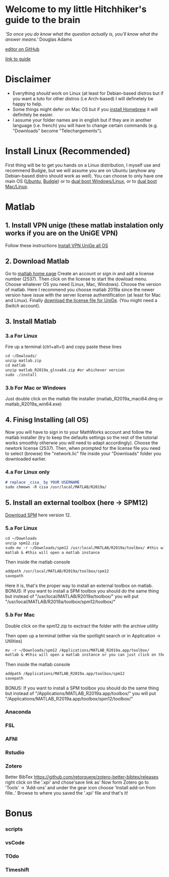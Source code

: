 # Welcome to my little Hitchhiker's guide to the brain

_'So once you do know what the question actually is, you'll know what the answer means.'_   Douglas Adams

[editor on GitHub](https://github.com/munoztd0/Hitchhikers_guide_to_the_brain/edit/gh-pages/index.md) 

[link to guide](https://munoztd0.github.io/Hitchhikers_guide_to_the_brain/)

# Disclaimer
- Everything _should_ work on Linux (at least for Debian-based distros but if you want a tuto for other distros (i.e Arch-based) I will definetely be happy to help. 
- Some things might defer on Mac OS but if you [install Homebrew](https://treehouse.github.io/installation-guides/mac/homebrew) it will definitely be easier. 
- I assume your folder names are in english but if they are in another language (i.e. french) you will have to change certain commands (e.g. "Downloads" become "Telechargements").

# Install Linux (Recommended)
First thing will be to get you hands on a Linux distribution, I myself use and recommend Budgie, but we will assume you are on Ubuntu (anyhow any Debian-based distro should work as well).
You can choose to only have one main OS ([Ubuntu](https://ubuntu.com/tutorials/install-ubuntu-desktop#1-overview), [Budgie](https://ubuntubudgie.org/)) or to [dual boot Windows/Linux](https://itsfoss.com/install-ubuntu-dual-boot-mode-windows/), or to [dual boot Mac/Linux](https://www.lifewire.com/dual-boot-linux-and-mac-os-4125733).


# Matlab 
## 1. Install VPN unige (these matlab instalation only works if you are on the UniGE VPN)
Follow these instructions [Install VPN UniGe all OS](https://plone.unige.ch/distic/pub/reseau/doc-vpn)

## 2. Download Matlab
Go to [matlab home page](https://ch.mathworks.com/)
Create an account or sign in and add a license number (2537).
Then click on the license to start the dowload menu. Choose whatever OS you need (Linux, Mac, Windows).
Choose the version of matlab. Here I recommend you choose matlab 2019a since the newer version have issue with the server license authentification (at least for Mac and Linux).
Finally [download the license file for UniGe](https://drive.switch.ch/index.php/s/CGaD8jZTPr7bNnF). (You might need a _Switch_ account).

## 3. Install Matlab
### 3.a For Linux
Fire up a terminal (ctrl+alt+t) and copy paste these lines
```markdown
cd ~/Dowloads/
unzip matlab.zip
cd matlab
unzip matlab_R2019a_glnxa64.zip #or whichever version 
sudo ./install 
```
### 3.b For Mac or Windows
Just double click on the matlab file installer (matlab_R2019a_maci64.dmg or matlab_R2019a_win64.exe)

## 4. Finisg Installing (all OS)
Now you will have to sign in to your MathWorks account and follow the matlab installer (try to keep the defaults settings so the rest of the tutorial works smoothly otherwie you will need to adapt accordingly).
Choose the newtork license (2537).
Then, when prompted for the license file you need to select (browse) the "network.lic" file inside your "Downloads" folder you downloaded earlier.

### 4.a For Linux only
```markdown
# replace _cisa_ by YOUR USERNAME
sudo chmown -R cisa /usr/local/MATLAB/R2019a/
```

## 5. Install an external toolbox (here -> SPM12)
[Download SPM](https://www.fil.ion.ucl.ac.uk/spm/software/download/) here version 12.

### 5.a For Linux 
```markdown
cd ~/Downloads
unzip spm12.zip
sudo mv -r ~/Downloads/spm12 /usr/local/MATLAB/R2019a/toolbox/ #this will ask your admin password
matlab & #this will open a matlab instance
```
Then inside the matlab console
```markdown
addpath /usr/local/MATLAB/R2019a/toolbox/spm12
savepath
```
Here it is, that's the proper way to install an external toolbox on matlab.
BONUS: If you want to install a SPM toolbox you should do the same thing but instead of "/usr/local/MATLAB/R2019a/toolbox/" you will put
"/usr/local/MATLAB/R2019a/toolbox/spm12/toolbox/"

### 5.b For Mac
Double click on the spm12.zip to exctract the folder with the archive utility

Then open up a terminal (either via the spotlight search or in Application -> Utilities)
```markdown
mv -r ~/Downloads/spm12 /Applications/MATLAB_R2019a.app/toolbox/ 
matlab & #this will open a matlab instance or you can just click on the matlab icon in your application
```
Then inside the matlab console
```markdown
addpath /Applications/MATLAB_R2019a.app/toolbox/spm12
savepath
```
BONUS: If you want to install a SPM toolbox you should do the same thing but instead of "/Applications/MATLAB_R2019a.app/toolbox/" you will put
"/Applications/MATLAB_R2019a.app/toolbox/spm12/toolbox/"


### Anaconda
### FSL
### AFNI
### Rstudio
### Zotero

Better BibTex https://github.com/retorquere/zotero-better-bibtex/releases
right click on the '.xpi' and chose'save link as'
Now form Zotero go to 'Tools' -> 'Add-ons' and under the gear icon choose 'Install add-on from fille..'
Browse to where you saved the '.xpi' file and that's it!



# Bonus
### scripts
### vsCode
### TOdo
### Timeshift


<!--Your Pages site will use the layout and styles from the Jekyll theme you have selected in your [repository settings](https://github.com/munoztd0/Hitchhikers_guide_to_the_brain/settings). The name of this theme is saved in the Jekyll `_config.yml` configuration file.-->

